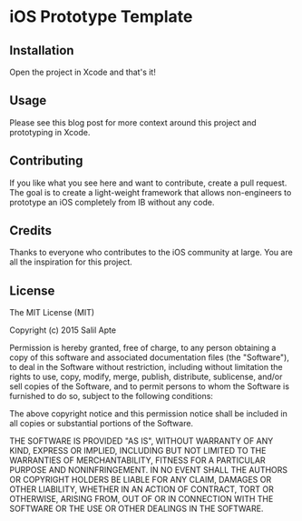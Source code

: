 # iOS Prototype Template



## Installation

Open the project in Xcode and that's it!

## Usage

Please see this blog post for more context around this project and prototyping in Xcode.

## Contributing

If you like what you see here and want to contribute, create a pull request. The goal is to create a light-weight framework that allows non-engineers to prototype an iOS completely from IB without any code.


## Credits

Thanks to everyone who contributes to the iOS community at large. You are all the inspiration for this project.

## License

The MIT License (MIT)

Copyright (c) 2015 Salil Apte

Permission is hereby granted, free of charge, to any person obtaining a copy
of this software and associated documentation files (the "Software"), to deal
in the Software without restriction, including without limitation the rights
to use, copy, modify, merge, publish, distribute, sublicense, and/or sell
copies of the Software, and to permit persons to whom the Software is
furnished to do so, subject to the following conditions:

The above copyright notice and this permission notice shall be included in all
copies or substantial portions of the Software.

THE SOFTWARE IS PROVIDED "AS IS", WITHOUT WARRANTY OF ANY KIND, EXPRESS OR
IMPLIED, INCLUDING BUT NOT LIMITED TO THE WARRANTIES OF MERCHANTABILITY,
FITNESS FOR A PARTICULAR PURPOSE AND NONINFRINGEMENT. IN NO EVENT SHALL THE
AUTHORS OR COPYRIGHT HOLDERS BE LIABLE FOR ANY CLAIM, DAMAGES OR OTHER
LIABILITY, WHETHER IN AN ACTION OF CONTRACT, TORT OR OTHERWISE, ARISING FROM,
OUT OF OR IN CONNECTION WITH THE SOFTWARE OR THE USE OR OTHER DEALINGS IN THE
SOFTWARE.